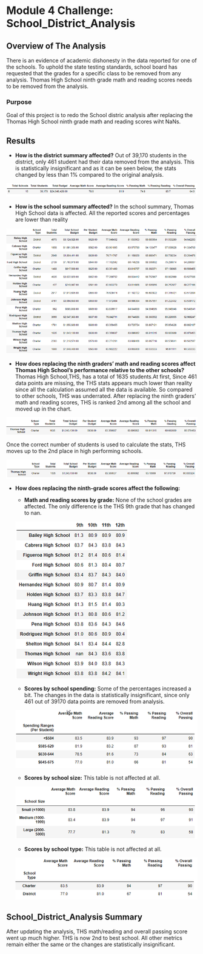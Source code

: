 
# Module 4 Challenge: School_District_Analysis

## Overview of The Analysis
There is an evidence of academic dishonesty in the data reported for one of the schools. To uphold the state testing standards, school board has requested that the grades for a specific class to be removed from any analysis. Thomas High School ninth grade math and reading scores needs to be removed from the analysis.

### Purpose
Goal of this project is to redo the School distric analysis after replacing the Thomas High School ninth grade math and reading scores wiht NaNs.
## Results
* **How is the district summary affected?**
Out of 39,170 students in the district, only 461 student had their data removed from the analysis. This is statistically insignificant and as it can be seen below, the stats changed by less than 1% compared to the original analysis.

![Updated_district_Analysis](/Resources/updated_district_summary.png)

* **How is the school summary affected?**
In the school summary, Thomas High School data is affected. All the reported scores and percentages are lower than reality

![Updated_school_Analysis](/Resources/updated_school_summary.png)

* **How does replacing the ninth graders’ math and reading scores affect Thomas High School’s performance relative to the other schools?**
Thomas High School,THS, has a total of 1635 students.At first, Since 461 data points are missing, the THS stats appears much lower than reality since all the calculation assumed all the data is available. So compared to other schools, THS was underrated. After replacing the ninth graders’ math and reading scores, THS is ranked 2nd among all the school and moved up in the chart.

![THS_summary_including_all_students](/Resources/THS_summary_total_students.png)

Once the correct number of students is used to calculate the stats, THS moves up to the 2nd place in high performing schools. 

![THS_summary_including_correct_students](/Resources/THS_summary_correct_students.png)


* **How does replacing the ninth-grade scores affect the following:**
    * **Math and reading scores by grade:**
    None of the school grades are affected. The only difference is the THS 9th grade that has changed to nan.
    
    ![Updated_school_grade](/Resources/Updated_school_grade.png)
    * **Scores by school spending:**
    Some of the percentages increased a bit. The changes in the data is statistically insignificant, since only 461 out of 39170 data points are removed from analysis.
    
    ![Updated_school_spendings](/Resources/Updated_school_spendings.png)

    * **Scores by school size:**
    This table is not affected at all. 
    
     ![Updated_school_size](/Resources/Updated_school_size.png)
    * **Scores by school type:**
    This table is not affected at all. 
    
    ![Updated_school_type](/Resources/Updated_school_type.png)

## School_District_Analysis Summary

After updating the analysis, THS math/reading and overall passing score went up much higher. 
THS is now 2nd to best school. 
All other metrics remain either the same or the changes are statistically insignificant.
